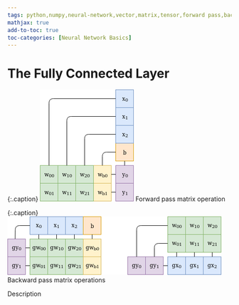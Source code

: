 ```yaml
---
tags: python,numpy,neural-network,vector,matrix,tensor,forward pass,backward pass,backpropagation
mathjax: true
add-to-toc: true
toc-categories: [Neural Network Basics]
---
```

# The Fully Connected Layer

{:.caption}
![fully connected layer forward pass](/assets/images/fully_conn_forward.png)
Forward pass matrix operation

{:.caption}
![fully connected layer backward pass](/assets/images/fully_conn_backward.png)
Backward pass matrix operations

Description
